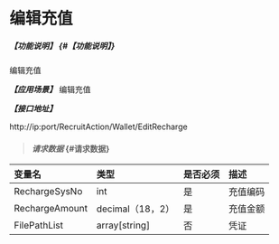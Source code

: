 # 编辑充值

##### _【功能说明】_ {#【功能说明】}

编辑充值

_**【应用场景】**_
编辑充值

_**【接口地址】**_

http://ip:port/RecruitAction/Wallet/EditRecharge

> #### _请求数据_ {#请求数据}

| 变量名 | 类型 | 是否必须 | 描述 |
| :--- | :--- | :--- | :--- |
| RechargeSysNo | int | 是 | 充值编码 |
| RechargeAmount | decimal（18，2） | 是 | 充值金额 |
| FilePathList |array[string] | 否 |凭证 |





